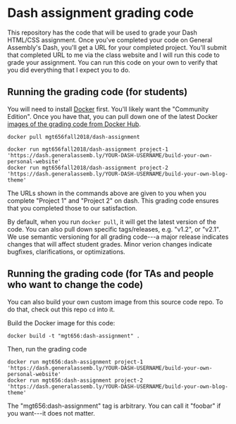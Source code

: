# Dash assignment grading code

This repository has the code that will be used to grade your Dash
HTML/CSS assignment. Once you've completed your code on General
Assembly's Dash, you'll get a URL for your completed project.
You'll submit that completed URL to me via the class website
and I will run this code to grade your assignment. You can run
this code on your own to verify that you did everything that I
expect you to do.

## Running the grading code (for students)

You will need to install [Docker](https://www.docker.com/) first. You'll likely
want the "Community Edition". Once you have that, you can pull down one of the
latest Docker [images of the grading code from Docker Hub](https://hub.docker.com/r/mgt656fall2018/dash-assignment/).

```
docker pull mgt656fall2018/dash-assignment
```

```
docker run mgt656fall2018/dash-assignment project-1 'https://dash.generalassemb.ly/YOUR-DASH-USERNAME/build-your-own-personal-website'
docker run mgt656fall2018/dash-assignment project-2 'https://dash.generalassemb.ly/YOUR-DASH-USERNAME/build-your-own-blog-theme'
```

The URLs shown in the commands above are given to you when you complete "Project 1" and
"Project 2" on dash. This grading code ensures that you completed those to our satisfaction.

By default, when you run `docker pull`, it will get the latest version of the code. You
can also pull down specific tags/releases, e.g. "v1.2", or "v2.1". We use semantic
versioning for all grading code---a major release indicates changes that will affect
student grades. Minor verion changes indicate bugfixes, clarifications, or optimizations.

## Running the grading code (for TAs and people who want to change the code)

You can also build your own custom image from this source code repo. To do that,
check out this repo `cd` into it.

Build the Docker image for this code:

```
docker build -t "mgt656:dash-assignment" .
```

Then, run the grading code

```
docker run mgt656:dash-assignment project-1 'https://dash.generalassemb.ly/YOUR-DASH-USERNAME/build-your-own-personal-website'
docker run mgt656:dash-assignment project-2 'https://dash.generalassemb.ly/YOUR-DASH-USERNAME/build-your-own-blog-theme'
```

The "mgt656:dash-assignment" tag is arbitrary. You can call it "foobar" if you want---it
does not matter.
